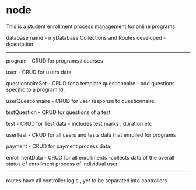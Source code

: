 # node

This is a student enrollment process management for online programs

database name - myDatabase
Collections and Routes developed  - description 

-----------------------------------------------------------------------------------------------------------------------
program     -  CRUD  for programs / courses

user        -  CRUD  for  users data

questionnaireSet -  CRUD for a template questionnaire  - add questions specific to a program Id.

userQuestionnaire - CRUD for user response to questionnaire.

testQuestion     -  CRUD for questions of a test 

test             -  CRUD for Test data - includes test marks , duration etc

userTest         -  CRUD for all users and tests data that enrolled for programs

payment          - CRUD for payment process data

enrollmentData   - CRUD  for all enrollments -collects data of the overall status of enrollment process  of individual user

----------------------------------------------------------------------------------------------------------------------------
routes have all controller logic , yet to be separated into controllers

